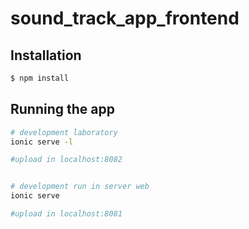# sound_track_app_frontend
## Installation

```bash
$ npm install
```

## Running the app
```bash
# development laboratory
ionic serve -l 

#upload in localhost:8082


# development run in server web
ionic serve 

#upload in localhost:8081

